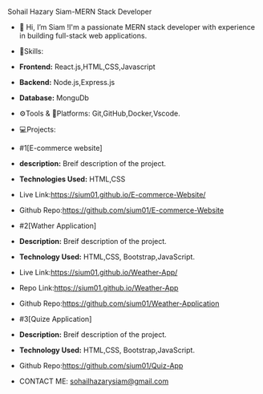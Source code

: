 Sohail Hazary Siam-MERN Stack Developer
- 👋 Hi, I’m Siam !I'm a passionate MERN stack developer with experience in building full-stack web applications.
- 🚀Skills:
- **Frontend:**
  React.js,HTML,CSS,Javascript
- **Backend:**
   Node.js,Express.js
- **Database:**
   MonguDb
- ⚙️Tools & 🗼Platforms:
 Git,GitHub,Docker,Vscode.
- 💻Projects:
- #1[E-commerce website]
- **description:**
  Breif description of the project.
- **Technologies Used:**
HTML,CSS
- Live Link:https://sium01.github.io/E-commerce-Website/
- Github Repo:https://github.com/sium01/E-commerce-Website
- #2[Wather Application]
- **Description:**
  Breif description of the project.
- **Technology Used:**
  HTML,CSS, Bootstrap,JavaScript.
- Live Link:https://sium01.github.io/Weather-App/
- Repo Link:https://sium01.github.io/Weather-App 
  
- Github Repo:https://github.com/sium01/Weather-Application
- #3[Quize Application]
- **Description:**
  Breif description of the project.
- **Technology Used:**
  HTML,CSS, Bootstrap,JavaScript.

- Github Repo:https://github.com/sium01/Quiz-App

- CONTACT ME:
sohailhazarysiam@gmail.com

